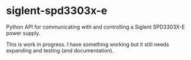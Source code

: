 # siglent-spd3303x-e
Python API for communicating with and controlling a Siglent SPD3303X-E power supply.


This is work in progress. I have something working but it still needs expanding and testing (and documentation).
